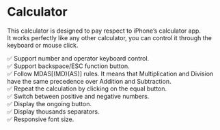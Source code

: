 # Calculator

This calculator is designed to pay respect to iPhone’s calculator app.  
It works perfectly like any other calculator, you can control it through the keyboard or mouse click.  

✅  Support number and operator keyboard control.  
✅  Support backspace/ESC function button.  
✅  Follow MDAS[(MD)(AS)] rules. It means that Multiplication and Division have the same precedence over Addition and Subtraction.  
✅  Repeat the calculation by clicking on the equal button.  
✅  Switch between positive and negative numbers.  
✅  Display the ongoing button.  
✅  Display thousands separators.  
✅  Responsive font size.  

